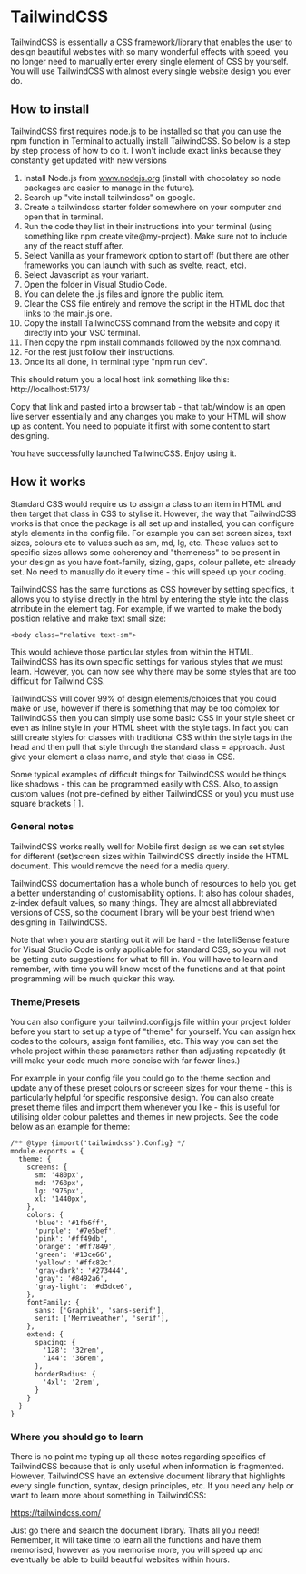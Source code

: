 # TailwindCSS

TailwindCSS is essentially a CSS framework/library that enables the user to design beautiful websites with so many wonderful effects with speed, you no longer need to manually enter every single element of CSS by yourself. You will use TailwindCSS with almost every single website design you ever do.

## How to install
TailwindCSS first requires node.js to be installed so that you can use the npm function in Terminal to actually install TailwindCSS. So below is a step by step process of how to do it. I won't include exact links because they constantly get updated with new versions

1. Install Node.js from www.nodejs.org (install with chocolatey so node packages are easier to manage in the future).
2. Search up "vite install tailwindcss" on google.
3. Create a tailwindcss starter folder somewhere on your computer and open that in terminal.
4. Run the code they list in their instructions into your terminal (using something like npm create vite@my-project). Make sure not to include any of the react stuff after.
5. Select Vanilla as your framework option to start off (but there are other frameworks you can launch with such as svelte, react, etc).
6. Select Javascript as your variant.
7. Open the folder in Visual Studio Code.
8. You can delete the .js files and ignore the public item.
9. Clear the CSS file entirely and remove the script in the HTML doc that links to the main.js one.
10. Copy the install TailwindCSS command from the website and copy it directly into your VSC terminal.
11. Then copy the npm install commands followed by the npx command.
12. For the rest just follow their instructions.
13. Once its all done, in terminal type "npm run dev".

This should return you a local host link something like this:
http://localhost:5173/

Copy that link and pasted into a browser tab - that tab/window is an open live server essentially and any changes you make to your HTML will show up as content. You need to populate it first with some content to start designing.

You have successfully launched TailwindCSS. Enjoy using it.

## How it works
Standard CSS would require us to assign a class to an item in HTML and then target that class in CSS to stylise it. However, the way that TailwindCSS works is that once the package is all set up and installed, you can configure style elements in the config file. For example you can set screen sizes, text sizes, colours etc to values such as sm, md, lg, etc. These values set to specific sizes allows some coherency and "themeness" to be present in your design as you have font-family, sizing, gaps, colour pallete, etc already set. No need to manually do it every time - this will speed up your coding.

TailwindCSS has the same functions as CSS however by setting specifics, it allows you to stylise directly in the html by entering the style into the class atrribute in the element tag. For example, if we wanted to make the body position relative and make text small size:
```
<body class="relative text-sm">
```
This would achieve those particular styles from within the HTML. TailwindCSS has its own specific settings for various styles that we must learn. However, you can now see why there may be some styles that are too difficult for Tailwind CSS.

TailwindCSS will cover 99% of design elements/choices that you could make or use, however if there is something that may be too complex for TailwindCSS then you can simply use some basic CSS in your style sheet or even as inline style in your HTML sheet with the style tags. In fact you can still create styles for classes with traditional CSS within the style tags in the head and then pull that style through the standard class = approach. Just give your element a class name, and style that class in CSS.

Some typical examples of difficult things for TailwindCSS would be things like shadows - this can be programmed easily with CSS. Also, to assign custom values (not pre-defined by either TailwindCSS or you) you must use square brackets [ ].

### General notes

TailwindCSS works really well for Mobile first design as we can set styles for different (set)screen sizes within TailwindCSS directly inside the HTML document. This would remove the need for a media query.

TailwindCSS documentation has a whole bunch of resources to help you get a better understanding of customisability options. It also has colour shades, z-index default values, so many things. They are almost all abbreviated versions of CSS, so the document library will be your best friend when designing in TailwindCSS.

Note that when you are starting out it will be hard - the IntelliSense feature for Visual Studio Code is only applicable for standard CSS, so you will not be getting auto suggestions for what to fill in. You will have to learn and remember, with time you will know most of the functions and at that point programming will be much quicker this way.

### Theme/Presets

You can also configure your tailwind.config.js file within your project folder before you start to set up a type of "theme" for yourself. You can assign hex codes to the colours, assign font families, etc. This way you can set the whole project within these parameters rather than adjusting repeatedly (it will make your code much more concise with far fewer lines.)

For example in your config file you could go to the theme section and update any of these preset colours or screeen sizes for your theme - this is particularly helpful for specific responsive design. You can also create preset theme files and import them whenever you like - this is useful for utilising older colour palettes and themes in new projects. See the code below as an example for theme:
```
/** @type {import('tailwindcss').Config} */
module.exports = {
  theme: {
    screens: {
      sm: '480px',
      md: '768px',
      lg: '976px',
      xl: '1440px',
    },
    colors: {
      'blue': '#1fb6ff',
      'purple': '#7e5bef',
      'pink': '#ff49db',
      'orange': '#ff7849',
      'green': '#13ce66',
      'yellow': '#ffc82c',
      'gray-dark': '#273444',
      'gray': '#8492a6',
      'gray-light': '#d3dce6',
    },
    fontFamily: {
      sans: ['Graphik', 'sans-serif'],
      serif: ['Merriweather', 'serif'],
    },
    extend: {
      spacing: {
        '128': '32rem',
        '144': '36rem',
      },
      borderRadius: {
        '4xl': '2rem',
      }
    }
  }
}
```

### Where you should go to learn
There is no point me typing up all these notes regarding specifics of TailwindCSS because that is only useful when information is fragmented. However, TailwindCSS have an extensive document library that highlights every single function, syntax, design principles, etc. If you need any help or want to learn more about something in TailwindCSS:

https://tailwindcss.com/

Just go there and search the document library. Thats all you need! Remember, it will take time to learn all the functions and have them memorised, however as you memorise more, you will speed up and eventually be able to build beautiful websites within hours.
